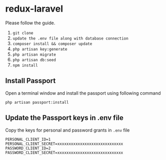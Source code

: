 # redux-laravel

Please follow the guide.

1. `git clone`
2. `update the .env file along with database connection`
3. `composer install && composer update`
4. `php artisan key:generate`
5. `php artisan migrate`
6. `php artisan db:seed`
7. `npm install`

## Install Passport

Open a terminal window and install the passport using following command

 ```
 php artisan passport:install
 ```
## Update the Passport keys in .env file 
Copy the keys for personal and password grants in `.env` file

```
PERSONAL_CLIENT_ID=1
PERSONAL_CLIENT_SECRET=xxxxxxxxxxxxxxxxxxxxxxxxxxxxx
PASSWORD_CLIENT_ID=2
PASSWORD_CLIENT_SECRET=xxxxxxxxxxxxxxxxxxxxxxxxxxxxx
```
